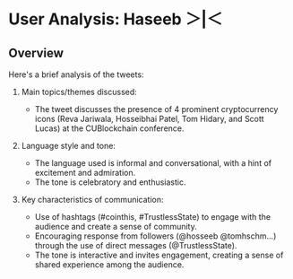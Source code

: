 # User Analysis: Haseeb ＞|＜

## Overview

Here's a brief analysis of the tweets:

1. Main topics/themes discussed:
   - The tweet discusses the presence of 4 prominent cryptocurrency icons (Reva Jariwala, Hosseibhai Patel, Tom Hidary, and Scott Lucas) at the CUBlockchain conference.

2. Language style and tone:
   - The language used is informal and conversational, with a hint of excitement and admiration.
   - The tone is celebratory and enthusiastic.

3. Key characteristics of communication:
   - Use of hashtags (#cointhis, #TrustlessState) to engage with the audience and create a sense of community.
   - Encouraging response from followers (@hosseeb @tomhschm...) through the use of direct messages (@TrustlessState).
   - The tone is interactive and invites engagement, creating a sense of shared experience among the audience.
